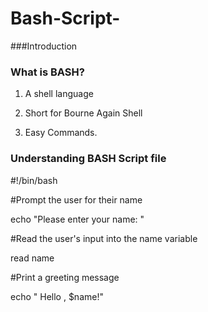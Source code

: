 # Bash-Script-

###Introduction

### What is BASH?
1. A shell language

2. Short for Bourne Again Shell

3. Easy Commands.

### Understanding BASH Script file 

#!/bin/bash

#Prompt the user for their name

echo "Please enter your name: "

#Read the user's input into the name variable

read name

#Print a greeting message

echo " Hello , $name!"
